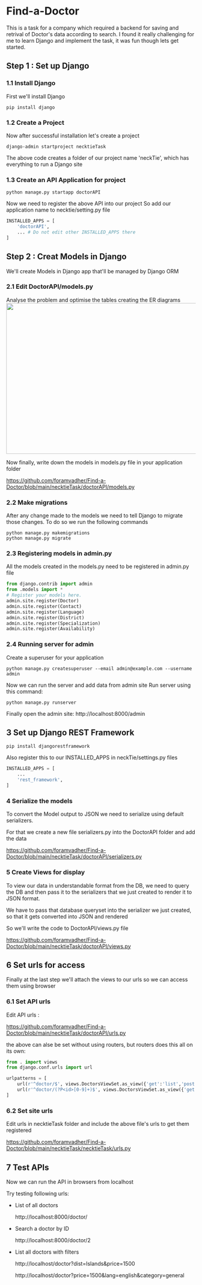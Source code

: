 # Find-a-Doctor
This is a task for a company which required a backend for saving and retrival of Doctor's data according to search.
I found it really challenging for me to learn Django and implement the task, it was fun though lets get started.

## Step 1 : Set up Django

### 1.1 Install Django
First we'll install Django
```shell script
pip install django 
```
### 1.2 Create a Project
Now after successful installation let's create a project
```shell script
django-admin startproject necktieTask
```
The above code creates a folder of our project name 'neckTie', which has everything to run a Django site
### 1.3 Create an API Application for project
```shell script
python manage.py startapp doctorAPI
```
Now we need to register the above API into our project
So add our application name to necktie/setting.py file
```python script
INSTALLED_APPS = [
    'doctorAPI',
    ... # Do not edit other INSTALLED_APPS there
]
```
## Step 2 : Creat Models in Django
We'll create Models in Django app that'll be managed by Django ORM
### 2.1 Edit DoctorAPI/models.py
Analyse the problem and optimise the tables creating the ER diagrams
<img style="align:left" width="604" height="400" src="https://user-images.githubusercontent.com/64018909/131244701-47619696-c580-4971-86cb-76beb55180fb.png">

Now finally, write down the models in models.py file in your application folder

https://github.com/foramvadher/Find-a-Doctor/blob/main/necktieTask/doctorAPI/models.py
### 2.2 Make migrations
After any change made to the models we need to tell Django to migrate those changes. To do so we run the following commands
```shell script
python manage.py makemigrations
python manage.py migrate
```
### 2.3 Registering models in admin.py
All the models created in the models.py need to be registered in admin.py file 
```python script
from django.contrib import admin
from .models import *
# Register your models here.
admin.site.register(Doctor)
admin.site.register(Contact)
admin.site.register(Language)
admin.site.register(District)
admin.site.register(Specialization)
admin.site.register(Availability)
```
### 2.4 Running server for admin
Create a superuser for your application
```shell scrpit
python manage.py createsuperuser --email admin@example.com --username admin
```
Now we can run the server and add data from admin site
Run server using this command:
```shell script
python manage.py runserver
```
Finally open the admin site:
http://localhost:8000/admin

## 3 Set up Django REST Framework
```shell script
pip install djangorestframework
```
Also register this to our INSTALLED_APPS in neckTie/settings.py files
```python script
INSTALLED_APPS = [
    ...
    'rest_framework',
]
```
### 4 Serialize the models
To convert the Model output to JSON we need to serialize using default serializers.

For that we create a new file serializers.py into the DoctorAPI folder and add the data

https://github.com/foramvadher/Find-a-Doctor/blob/main/necktieTask/doctorAPI/serializers.py

### 5 Create Views for display
To view our data in understandable format from the DB, we need to query the DB and then pass it to the serializers that we just created to render it to JSON format.

We have to pass that database queryset into the serializer we just created, so that it gets converted into JSON and rendered

So we'll write the code to DoctorAPI/views.py file

https://github.com/foramvadher/Find-a-Doctor/blob/main/necktieTask/doctorAPI/views.py

## 6 Set urls for access
Finally at the last step we'll attach the views to our urls so we can access them using browser

### 6.1 Set API urls
Edit API urls :

https://github.com/foramvadher/Find-a-Doctor/blob/main/necktieTask/doctorAPI/urls.py

the above can alse be set without using routers, but routers does this all on its own:
```python script 
from . import views
from django.conf.urls import url 

urlpatterns = [ 
    url(r'^doctor/$', views.DoctorsViewSet.as_view({'get':'list','post':'create'}),
    url(r'^doctor/(?P<id>[0-9]+)$', views.DoctorsViewSet.as_view({'get':'list'}),
]
```
### 6.2 Set site urls
Edit urls in necktieTask folder and include the above file's urls to get them registered

https://github.com/foramvadher/Find-a-Doctor/blob/main/necktieTask/necktieTask/urls.py

## 7 Test APIs 
Now we can run the API in browsers from localhost

Try testing following urls:
- List of all doctors
  
  http://localhost:8000/doctor/

- Search a doctor by ID
  
  http://localhost:8000/doctor/2
  
- List all doctors with filters

  http://localhost/doctor?dist=Islands&price=1500
  
  http://localhost/doctor?price=1500&lang=english&category=general  
  

